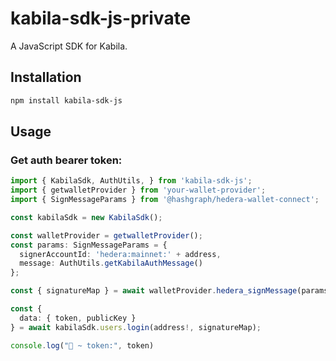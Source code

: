 # kabila-sdk-js-private

A JavaScript SDK for Kabila.

## Installation

```sh
npm install kabila-sdk-js
```

## Usage

### Get auth bearer token:

```ts
import { KabilaSdk, AuthUtils, } from 'kabila-sdk-js';
import { getwalletProvider } from 'your-wallet-provider';
import { SignMessageParams } from '@hashgraph/hedera-wallet-connect';

const kabilaSdk = new KabilaSdk();

const walletProvider = getwalletProvider();
const params: SignMessageParams = {
  signerAccountId: 'hedera:mainnet:' + address,
  message: AuthUtils.getKabilaAuthMessage()
};

const { signatureMap } = await walletProvider.hedera_signMessage(params);

const {
  data: { token, publicKey }
} = await kabilaSdk.users.login(address!, signatureMap);

console.log("🚀 ~ token:", token)
```
